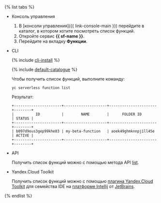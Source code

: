 {% list tabs %}

- Консоль управления

	1. В [консоли управления]({{ link-console-main }}) перейдите в каталог, в котором хотите посмотреть список функций.
	1. Откройте сервис **{{ sf-name }}**.
	1. Перейдите на вкладку **Функции**.

- CLI

	{% include [cli-install](../cli-install.md) %}

    {% include [default-catalogue](../default-catalogue.md) %}

	Чтобы получить список функций, выполните команду:

	```
	yc serverless function list
	```

	Результат:

	```
	+----------------------+--------------------+----------------------+--------+
	|          ID          |        NAME        |      FOLDER ID       | STATUS |
	+----------------------+--------------------+----------------------+--------+
	| b097d9ous3gep99khe83 | my-beta-function   | aoek49ghmknnpj1ll45e | ACTIVE |
	+----------------------+--------------------+----------------------+--------+
	```

- API

	Получить список функций можно с помощью метода API [list](../../functions/functions/api-ref/Function/list.md).

- Yandex.Cloud Toolkit

    Получить список функций можно с помощью [плагина Yandex.Cloud Toolkit](https://github.com/yandex-cloud/ide-plugin-jetbrains) для семейства IDE на [платформе Intellij](https://www.jetbrains.com/ru-ru/opensource/idea/) от [JetBrains](https://www.jetbrains.com/).

{% endlist %}